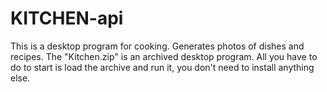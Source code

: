 # KITCHEN-api
This is a desktop program for cooking. Generates photos of dishes and recipes.
The "Kitchen.zip" is an archived desktop program. All you have to do to start is load the archive and run it, you don't need to install anything else.
